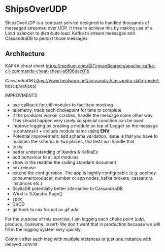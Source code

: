 # ShipsOverUDP

ShipsOverUDP is a compact service designed to handled thousands of messaged streamed over UDP. It tries to achieve this by making use of a Load balancer to distribute load, Kafka to stream messages and CassandraDB to persist those messages

## Architecture



KAFKA cheat sheet
https://medium.com/@TimvanBaarsen/apache-kafka-cli-commands-cheat-sheet-a6f06eac01b

CassandraDB
https://www.heatware.net/cassandra/cassandra-data-model-best-practices/

IMPROVMENTS
- use callback for util modules to facilitate mocking
- telemetry, track each chokepoint for time to complete
- if the producer worker crashes, handle the message some other way. This should happen very rarely so special condition can be used
- improve logging by creating a module on top of Logger so the message is consistent + include module name using __ENV__
- Potential improvement: add schema validation. Issue is that you have to maintain the schema in two places, tho tests will handle that
- tests
- better understanding of Xandra & KafkaEx
- add behaviour to all api modules
- show in the readme the coding standard document
- mix release
- extend the configuration. The app is hightly configurable (e.g. poolboy consumer/producer, number or app nodes, kafka brokers, cassandra instances etc.)
- ScyllaDB potentially better alternative to CassandraDB
- What is %Xandra.Page{}
- spec
- CI/CD
- git hook to mix format on git add


For the purpose of this exercise, I am logging each choke point (udp, produce, consume, insert)
We don't want that in production because we will fill in the logging system very quickly


Commit after each msg with multiple instances or just one instance with delayed commit
